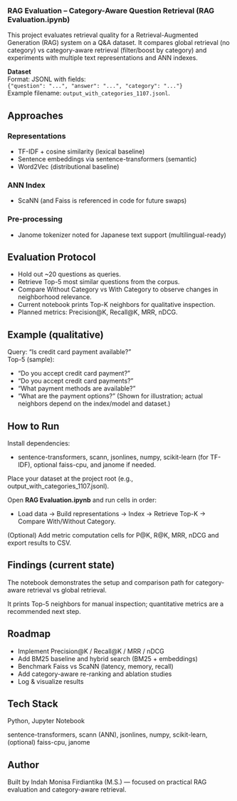 ### RAG Evaluation – Category-Aware Question Retrieval (RAG Evaluation.ipynb)
This project evaluates retrieval quality for a Retrieval-Augmented Generation (RAG) system on a Q&A dataset. It compares global retrieval (no category) vs category-aware retrieval (filter/boost by category) and experiments with multiple text representations and ANN indexes.

**Dataset**  
Format: JSONL with fields:  
`{"question": "...", "answer": "...", "category": "..."}`  
Example filename: `output_with_categories_1107.jsonl`.

## Approaches
### Representations
- TF-IDF + cosine similarity (lexical baseline)
- Sentence embeddings via sentence-transformers (semantic)
- Word2Vec (distributional baseline)

### ANN Index
- ScaNN (and Faiss is referenced in code for future swaps)

### Pre-processing
- Janome tokenizer noted for Japanese text support (multilingual-ready)

## Evaluation Protocol
- Hold out ~20 questions as queries.
- Retrieve Top-5 most similar questions from the corpus.
- Compare Without Category vs With Category to observe changes in neighborhood relevance.
- Current notebook prints Top-K neighbors for qualitative inspection.
- Planned metrics: Precision@K, Recall@K, MRR, nDCG.

## Example (qualitative)
Query: “Is credit card payment available?”  
Top-5 (sample):
- “Do you accept credit card payment?”
- “Do you accept credit card payments?”
- “What payment methods are available?”
- “What are the payment options?”
(Shown for illustration; actual neighbors depend on the index/model and dataset.)

## How to Run
Install dependencies:
- sentence-transformers, scann, jsonlines, numpy, scikit-learn (for TF-IDF), optional faiss-cpu, and janome if needed.

Place your dataset at the project root (e.g., output_with_categories_1107.jsonl).

Open **RAG Evaluation.ipynb** and run cells in order:
- Load data → Build representations → Index → Retrieve Top-K → Compare With/Without Category.

(Optional) Add metric computation cells for P@K, R@K, MRR, nDCG and export results to CSV.

## Findings (current state)
The notebook demonstrates the setup and comparison path for category-aware retrieval vs global retrieval.

It prints Top-5 neighbors for manual inspection; quantitative metrics are a recommended next step.

## Roadmap
- Implement Precision@K / Recall@K / MRR / nDCG
- Add BM25 baseline and hybrid search (BM25 + embeddings)
- Benchmark Faiss vs ScaNN (latency, memory, recall)
- Add category-aware re-ranking and ablation studies
- Log & visualize results

## Tech Stack
Python, Jupyter Notebook

sentence-transformers, scann (ANN), jsonlines, numpy, scikit-learn, (optional) faiss-cpu, janome

## Author
Built by Indah Monisa Firdiantika (M.S.) — focused on practical RAG evaluation and category-aware retrieval.
